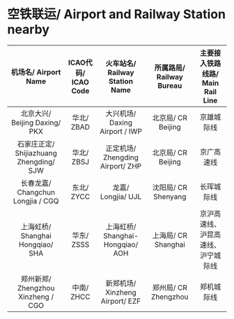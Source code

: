 # 空铁联运/ Airport and Railway Station nearby

| 机场名/ Airport Name | ICAO代码/ ICAO Code | 火车站名/ Railway Station Name | 所属路局/ Railway Bureau | 主要接入铁路线路/ Main Rail Line |
| :-: | :-: | :-: | :-: | :-: |
| 北京大兴/ Beijing Daxing/ PKX | 华北/ ZBAD | 大兴机场/ Daxing Airport / IWP | 北京局/ CR Beijing | 京雄城际线 |
| 石家庄正定/ Shijiazhuang Zhengding/ SJW | 华北/ ZBSJ | 正定机场/ Zhengding Airport/ ZHP | 北京局/ CR Beijing | 京广高速线 |
| 长春龙嘉/ Changchun Longjia / CGQ | 东北/ ZYCC | 龙嘉/ Longjia/ UJL | 沈阳局/ CR Shenyang | 长珲城际线 |
| 上海虹桥/ Shanghai Hongqiao/ SHA | 华东/ ZSSS | 上海虹桥/ Shanghai-Hongqiao/ AOH | 上海局/ CR Shanghai | 京沪高速线、沪昆高速线、沪宁城际线 |
| 郑州新郑/ Zhengzhou Xinzheng / CGO | 中南/ ZHCC | 新郑机场/ Xinzheng Airport/ EZF | 郑州局/ CR Zhengzhou | 郑机城际线 |
